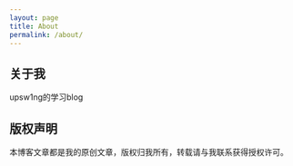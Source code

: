 ```yaml
---
layout: page
title: About
permalink: /about/
---
```


## 关于我

upsw1ng的学习blog

## 版权声明

本博客文章都是我的原创文章，版权归我所有，转载请与我联系获得授权许可。
